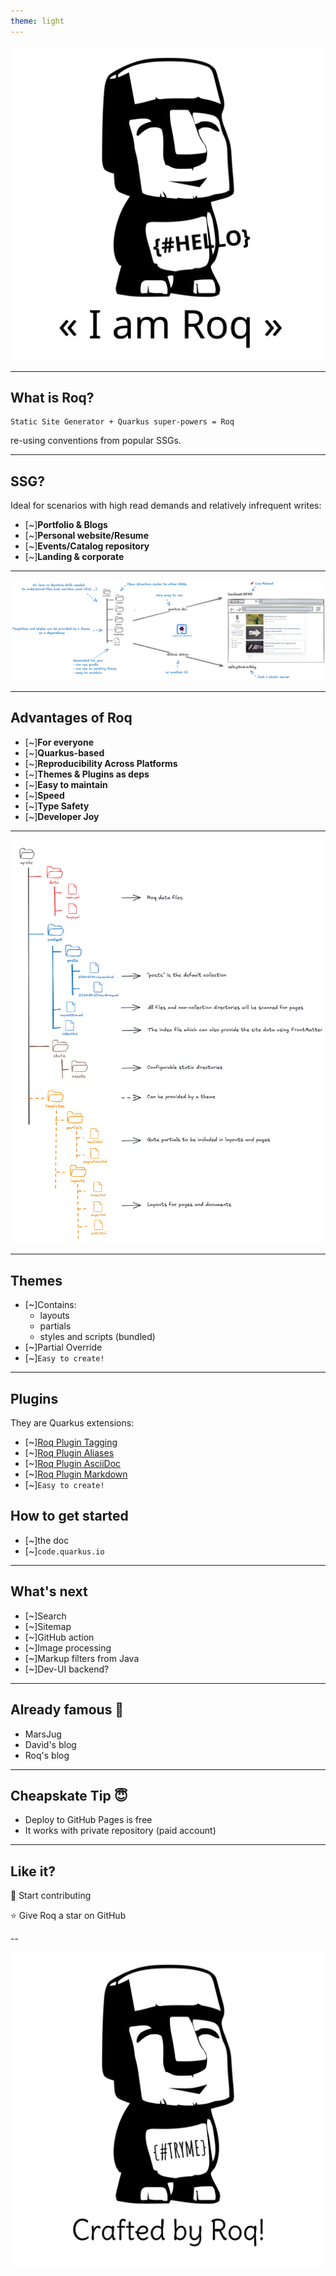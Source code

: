 ```yaml
---
theme: light
---
```


![](deck-assets/iamroq-transparent.svg)<!-- .element height="500px"  -->  

---
##  What is Roq?

```shell
Static Site Generator + Quarkus super-powers = Roq
```

re-using conventions from popular SSGs.

---
##  SSG?

Ideal for scenarios with high read demands and relatively infrequent writes:
- [~]**Portfolio & Blogs**
- [~]**Personal website/Resume**
- [~]**Events/Catalog repository**
- [~]**Landing & corporate**

---

![](deck-assets/what-is-roq.png)

---
## Advantages of Roq

- [~]**For everyone**
- [~]**Quarkus-based**
- [~]**Reproducibility Across Platforms**
- [~]**Themes & Plugins as deps**
- [~]**Easy to maintain**
- [~]**Speed**
- [~]**Type Safety**
- [~]**Developer Joy**

---

![](deck-assets/roq-dirs.png)<!-- .element width="50%"  -->  

---
## Themes

-  [~]Contains:
	- layouts
	- partials
	- styles and scripts (bundled)
- [~]Partial Override
- [~]`Easy to create!`

---
## Plugins

They are Quarkus extensions:
- [~][Roq Plugin Tagging](https://docs.quarkiverse.io/quarkus-roq/dev/quarkus-roq-plugins.html#plugin-tagging)
- [~][Roq Plugin Aliases](https://docs.quarkiverse.io/quarkus-roq/dev/quarkus-roq-plugins.html#plugin-aliases)
- [~][Roq Plugin AsciiDoc](https://docs.quarkiverse.io/quarkus-roq/dev/quarkus-roq-plugins.html#plugin-asciidoc)
- [~][Roq Plugin Markdown](https://docs.quarkiverse.io/quarkus-roq/dev/quarkus-roq-plugins.html#plugin-markdown)
- [~]`Easy to create!`

## How to get started

- [~]the doc
- [~]`code.quarkus.io`

---
## What's next

- [~]Search
- [~]Sitemap
- [~]GitHub action
- [~]Image processing
- [~]Markup filters from Java
- [~]Dev-UI backend?

---
## Already famous 🤘

- MarsJug
- David's blog
- Roq's blog

--- 
## Cheapskate Tip 😇

- Deploy to GitHub Pages is free
- It works with private repository (paid account)

---
## Like it?

🚀 Start contributing

⭐️ Give Roq a star on GitHub

--

![](deck-assets/crafted-by-roq-transparent.svg)<!-- .element width="500px"  -->  
